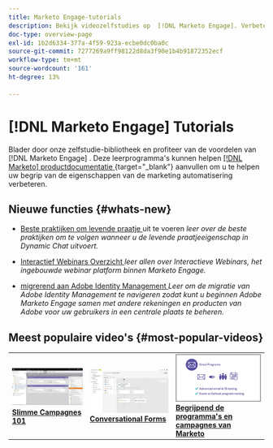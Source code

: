 ```yaml
---
title: Marketo Engage-tutorials
description: Bekijk videozelfstudies op  [!DNL Marketo Engage]. Verbeter uw inzicht in het gebruik van marketingautomatiseringsfuncties en meer.
doc-type: overview-page
exl-id: 1b2d6334-377a-4f59-923a-ecbe0dc0ba0c
source-git-commit: 7277269a9ff98122d8da3f90e1b4b91872352ecf
workflow-type: tm+mt
source-wordcount: '161'
ht-degree: 13%

---
```


# [!DNL Marketo Engage] Tutorials

Blader door onze zelfstudie-bibliotheek en profiteer van de voordelen van [!DNL Marketo Engage] . Deze leerprogramma&#39;s kunnen helpen [[!DNL Marketo]  productdocumentatie ](https://experienceleague.adobe.com/docs/marketo/using/home.html) {target="_blank"} aanvullen om u te helpen uw begrip van de eigenschappen van de marketing automatisering verbeteren.

<!-- <div id="recs-overview-body-1"></div>
<div id="recs-overview-body-2"></div>
<div id="recs-overview-body-3"></div>
<div id="recs-overview-body-4"></div>
<div id="recs-overview-body-5"></div>
<div id="recs-overview-body-6"></div> -->

## Nieuwe functies {#whats-new}

* [ Beste praktijken om levende praatje ](https://experienceleague.adobe.com/en/docs/marketo-learn/tutorials/dynamic-chat/live-chat-best-practices) uit te voeren
  _leer over de beste praktijken om te volgen wanneer u de levende praatjeeigenschap in Dynamic Chat uitvoert._

* [ Interactief Webinars Overzicht ](https://experienceleague.adobe.com/en/docs/marketo-learn/tutorials/events/interactive-webinars-overview)
  _leer allen over Interactieve Webinars, het ingebouwde webinar platform binnen Marketo Engage._

* [ migrerend aan Adobe Identity Management ](https://experienceleague.adobe.com/en/docs/marketo-learn/tutorials/fundamentals/migrating-to-adobe-identity-management)
  _Leer om de migratie van Adobe Identity Management te navigeren zodat kunt u beginnen Adobe Marketo Engage samen met andere rekeningen en producten van Adobe voor uw gebruikers in een centrale plaats te beheren._

## Meest populaire video&#39;s {#most-popular-videos}

<table>
<tr>
<td>
<a href="https://experienceleague.adobe.com/nl/docs/marketo-learn/tutorials/programs-and-campaigns/smart-campaigns-101"><img alt="miniatuurafbeelding voor slimme campagnes 101" src="assets/tutorials-homepage-1.png"></a>
<div><a href="https://experienceleague.adobe.com/nl/docs/marketo-learn/tutorials/programs-and-campaigns/smart-campaigns-101"><strong> Slimme Campagnes 101 </strong></a></div>
</td>
<td>
<a href="https://experienceleague.adobe.com/en/docs/marketo-learn/tutorials/dynamic-chat/conversational-forms"><img alt="miniatuurafbeelding voor Conversational Forms" src="assets/tutorials-homepage-2.png"></a>
<div><a href="https://experienceleague.adobe.com/en/docs/marketo-learn/tutorials/dynamic-chat/conversational-forms"><strong> Conversational Forms </strong></a></div>
</td>
<td>
<a href="https://experienceleague.adobe.com/nl/docs/marketo-learn/tutorials/fundamentals/programs-and-campaigns"><img alt="Marketo-programma&apos;s en -campagnes" src="assets/tutorials-homepage-3.png" /></a>
<div><a href="https://experienceleague.adobe.com/nl/docs/marketo-learn/tutorials/fundamentals/programs-and-campaigns"><strong> Begrijpend de programma's en campagnes van Marketo </strong></a></div>
</td>
</tr>
</table>
